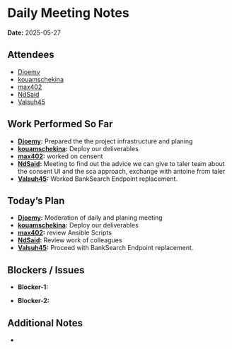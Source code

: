 # 
# # 
# Daily Meeting Notes

**Date:** 2025-05-27

## Attendees
- [Djoemy](https://github.com/Djoemy)
- [kouamschekina](https://github.com/kouamschekina)
- [max402](https://github.com/max402)
- [NdSaid](https://github.com/NdSaid)
- [Valsuh45](https://github.com/Valsuh45)

## Work Performed So Far
- **[Djoemy](https://github.com/Djoemy):**   Prepared the the project infrastructure and planing
- **[kouamschekina](https://github.com/kouamschekina):** Deploy our deliverables
- **[max402](https://github.com/max402):** worked on censent 
- **[NdSaid](https://github.com/NdSaid):** Meeting to find out the advice we can give to taler team about the consent UI and the sca approach, exchange with antoine from taler 
- **[Valsuh45](https://github.com/Valsuh45):** Worked BankSearch Endpoint replacement.

## Today’s Plan
- **[Djoemy](https://github.com/Djoemy):** Moderation of daily and planing meeting
- **[kouamschekina](https://github.com/kouamschekina):** Deploy our deliverables
- **[max402](https://github.com/max402):** review Ansible Scripts
- **[NdSaid](https://github.com/NdSaid):** Review work of colleagues
- **[Valsuh45](https://github.com/Valsuh45):** Proceed with BankSearch Endpoint replacement.

## Blockers / Issues
- **Blocker-1:** 

- **Blocker-2:** 

## Additional Notes
- 

